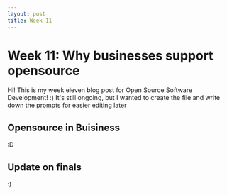 ```yaml
---
layout: post
title: Week 11
---
```


# Week 11: Why businesses support opensource
Hi! This is my week eleven blog post for Open Source Software Development! :) It's still ongoing, but I wanted to create the file and write down the prompts for easier editing later

## Opensource in Buisiness
:D

## Update on finals
:)




